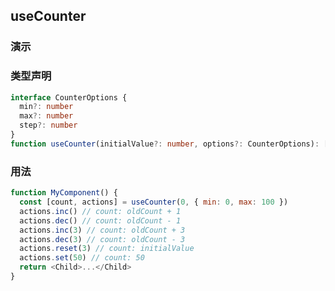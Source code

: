 ## useCounter

### 演示

<code src="./demo.tsx"></code>

### 类型声明

```typescript
interface CounterOptions {
  min?: number
  max?: number
  step?: number
}
function useCounter(initialValue?: number, options?: CounterOptions): [number, Methods]
```

### 用法

```javascript
function MyComponent() {
  const [count, actions] = useCounter(0, { min: 0, max: 100 })
  actions.inc() // count: oldCount + 1
  actions.dec() // count: oldCount - 1
  actions.inc(3) // count: oldCount + 3
  actions.dec(3) // count: oldCount - 3
  actions.reset(3) // count: initialValue
  actions.set(50) // count: 50
  return <Child>...</Child>
}
```
